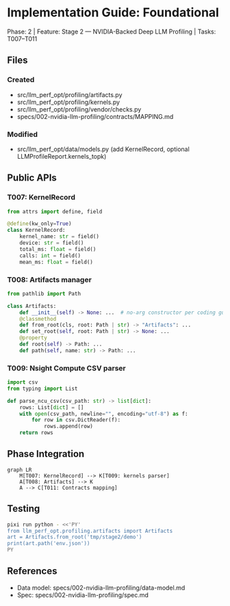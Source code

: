 # Implementation Guide: Foundational

Phase: 2 | Feature: Stage 2 — NVIDIA-Backed Deep LLM Profiling | Tasks: T007–T011

## Files

### Created
- src/llm_perf_opt/profiling/artifacts.py
- src/llm_perf_opt/profiling/kernels.py
- src/llm_perf_opt/profiling/vendor/checks.py
- specs/002-nvidia-llm-profiling/contracts/MAPPING.md

### Modified
- src/llm_perf_opt/data/models.py (add KernelRecord, optional LLMProfileReport.kernels_topk)

## Public APIs

### T007: KernelRecord

```python
from attrs import define, field

@define(kw_only=True)
class KernelRecord:
    kernel_name: str = field()
    device: str = field()
    total_ms: float = field()
    calls: int = field()
    mean_ms: float = field()
```

### T008: Artifacts manager

```python
from pathlib import Path

class Artifacts:
    def __init__(self) -> None: ...  # no-arg constructor per coding guide
    @classmethod
    def from_root(cls, root: Path | str) -> "Artifacts": ...
    def set_root(self, root: Path | str) -> None: ...
    @property
    def root(self) -> Path: ...
    def path(self, name: str) -> Path: ...
```

### T009: Nsight Compute CSV parser

```python
import csv
from typing import List

def parse_ncu_csv(csv_path: str) -> list[dict]:
    rows: List[dict] = []
    with open(csv_path, newline="", encoding="utf-8") as f:
        for row in csv.DictReader(f):
            rows.append(row)
    return rows
```

## Phase Integration

```mermaid
graph LR
    M[T007: KernelRecord] --> K[T009: kernels parser]
    A[T008: Artifacts] --> K
    A --> C[T011: Contracts mapping]
```

## Testing

```bash
pixi run python - <<'PY'
from llm_perf_opt.profiling.artifacts import Artifacts
art = Artifacts.from_root('tmp/stage2/demo')
print(art.path('env.json'))
PY
```

## References
- Data model: specs/002-nvidia-llm-profiling/data-model.md
- Spec: specs/002-nvidia-llm-profiling/spec.md

